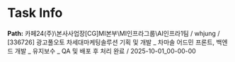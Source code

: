 # Task Info

**Path:** 카페24(주)\본사사업장\[CG]MI본부\MI인프라그룹\AI인프라1팀 / whjung / [336726] 광고풀오토 차세대마케팅솔루션 기획 및 개발 _ 차마솔 어드민 프론트, 백엔드 개발 _ 유지보수 _ QA 및 배포 후 처리 완료 / 2025-10-01_00-00-00

